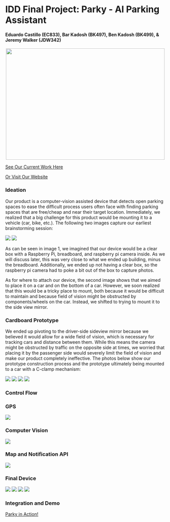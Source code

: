 # IDD Final Project: Parky - AI Parking Assistant

#### Eduardo Castillo (EC833), Bar Kadosh (BK497), Ben Kadosh (BK499), & Jeremy Walker (JDW342)

<p align="center">
  <img src="Parky_Intro.png" width="500" height="350">
</p>


[See Our Current Work Here](https://github.com/jwalker34/Interactive-Lab-Hub/blob/master/Parky/Parky_Presentation.pptx)

[Or Visit Our Website](http://parky.tech)

### Ideation 

Our product is a computer-vision assisted device that detects open parking spaces to ease the difficult process users often face with finding parking spaces that are free/cheap and near their target location. Immediately, we realized that a big challenge for this product would be mounting it to a vehicle (car, bike, etc.). The following two images capture our earliest brainstorming session:

<img src="https://github.com/jwalker34/Interactive-Lab-Hub/blob/master/Parky/IMG_9735.JPEG">

<img src="https://github.com/jwalker34/Interactive-Lab-Hub/blob/master/Parky/IMG_9736.JPEG">

As can be seen in image 1, we imagined that our device would be a clear box with a Raspberry Pi, breadboard, and raspberry pi camera inside. As we will discuss later, this was very close to what we ended up building, minus the breadboard. Additionally, we ended up not having a clear box, so the raspberry pi camera had to poke a bit out of the box to capture photos. 

As for where to attach our device, the second image shows that we aimed to place it on a car and on the bottom of a car. However, we soon realized that this would be a tricky place to mount, both because it would be difficult to maintain and because field of vision might be obstructed by components/wheels on the car. Instead, we shifted to trying to mount it to the side view mirror.   

### Cardboard Prototype

We ended up pivoting to the driver-side sideview mirror because we believed it would allow for a wide field of vision, which is necessary for tracking cars and distance between them. While this means the camera might be obstructed by traffic on the opposite side at times, we worried that placing it by the passenger side would severely limit the field of vision and make our product completely ineffective. The photos below show our prototype construction process and the prototype ultimately being mounted to a car with a C-clamp mechanism:

<img src="https://github.com/jwalker34/Interactive-Lab-Hub/blob/master/Parky/IMG_9738.JPEG">

<img src="https://github.com/jwalker34/Interactive-Lab-Hub/blob/master/Parky/IMG_9741.JPEG">

<img src="https://github.com/jwalker34/Interactive-Lab-Hub/blob/master/Parky/IMG_9743.JPEG">

<img src="https://github.com/jwalker34/Interactive-Lab-Hub/blob/master/Parky/components.jpg">

### Control Flow

### GPS

<img src="https://github.com/jwalker34/Interactive-Lab-Hub/blob/master/Parky/IMG_9823.JPEG">

### Computer Vision

<img src="https://github.com/jwalker34/Interactive-Lab-Hub/blob/master/Parky/IMG_9825.JPEG">

### Map and Notification API

<img src="https://github.com/jwalker34/Interactive-Lab-Hub/blob/master/Parky/api.jpg">

### Final Device

<img src="https://github.com/jwalker34/Interactive-Lab-Hub/blob/master/Parky/IMG_9794.JPEG">

<img src="https://github.com/jwalker34/Interactive-Lab-Hub/blob/master/Parky/IMG_9795.JPEG">

<img src="https://github.com/jwalker34/Interactive-Lab-Hub/blob/master/Parky/IMG_9796.JPEG">

<img src="hhttps://github.com/jwalker34/Interactive-Lab-Hub/blob/master/Parky/device_bike.jpg">

### Integration and Demo 

[Parky in Action!](https://www.youtube.com/watch?v=cwewLBq8r5M&feature=youtu.be)
